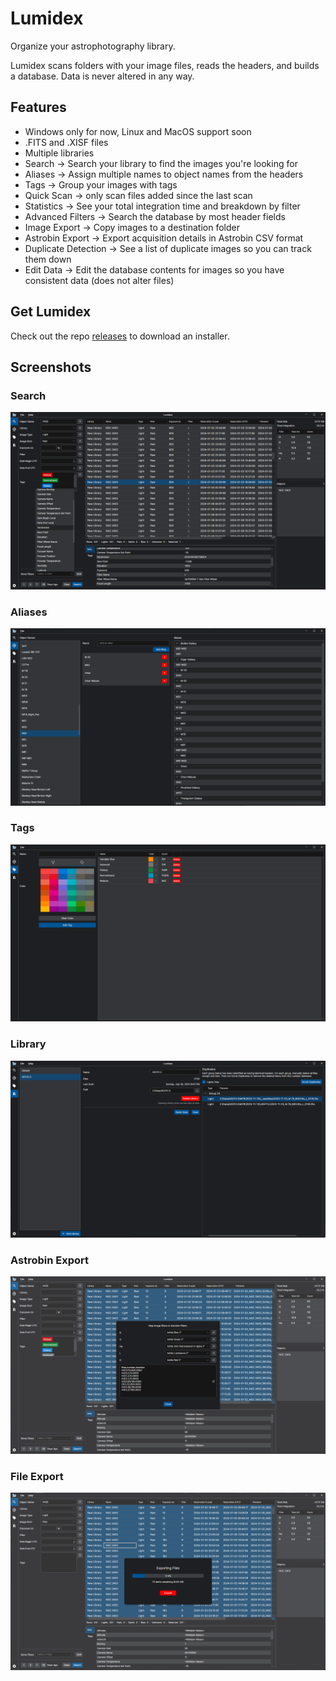 # Lumidex

Organize your astrophotography library.

Lumidex scans folders with your image files, reads the headers, and builds a database.
Data is never altered in any way.

## Features
- Windows only for now, Linux and MacOS support soon
- .FITS and .XISF files
- Multiple libraries
- Search -> Search your library to find the images you're looking for
- Aliases -> Assign multiple names to object names from the headers
- Tags -> Group your images with tags
- Quick Scan -> only scan files added since the last scan
- Statistics -> See your total integration time and breakdown by filter
- Advanced Filters -> Search the database by most header fields
- Image Export -> Copy images to a destination folder
- Astrobin Export -> Export acquisition details in Astrobin CSV format
- Duplicate Detection -> See a list of duplicate images so you can track them down
- Edit Data -> Edit the database contents for images so you have consistent data (does not alter files)

## Get Lumidex

Check out the repo [releases](https://github.com/alexhelms/lumidex/releases) to download an installer.

## Screenshots

### Search
![Search](/assets/lumidex_search.png?raw=true "Search")

### Aliases
![Alias](/assets/lumidex_aliases.png?raw=true "Aliases")

### Tags
![Tags](/assets/lumidex_tags.png?raw=true "Tags")

### Library
![Library](/assets/lumidex_library.png?raw=true "Library")

### Astrobin Export
![Astrobin Export](/assets/lumidex_astrobin_export.png?raw=true "Astrobin Export")

### File Export
![File Export](/assets/lumidex_file_export.png?raw=true "File Export")